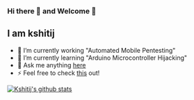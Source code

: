 ### Hi there 👋 and Welcome  🤘

## I am kshitij

- 🔭 I’m currently working "Automated Mobile Pentesting" 
- 🌱 I’m currently learning "Arduino Microcontroller Hijacking"
- 💬 Ask me anything [here](https://twitter.com/nigamelastic)
- ⚡ Feel free to check [this](https://kshitijnigam.com) out!

[![Kshitij's github stats](https://github-readme-stats.vercel.app/api?username=nigamelastic&theme=bear)](https://github.com/nigamelastic?tab=repositories)
